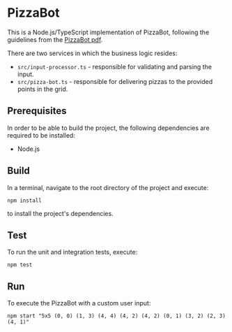 # PizzaBot

This is a Node.js/TypeScript implementation of PizzaBot, following the guidelines from the [PizzaBot pdf](Tech_Test_Update.pdf).

There are two services in which the business logic resides:

- `src/input-processor.ts` - responsible for validating and parsing the input.
- `src/pizza-bot.ts` - responsible for delivering pizzas to the provided points in the grid.

## Prerequisites

In order to be able to build the project, the following dependencies are required to be installed:

- Node.js

## Build

In a terminal, navigate to the root directory of the project and execute:

```
npm install
```

to install the project's dependencies.

## Test

To run the unit and integration tests, execute:

```
npm test
```

## Run

To execute the PizzaBot with a custom user input:

```
npm start "5x5 (0, 0) (1, 3) (4, 4) (4, 2) (4, 2) (0, 1) (3, 2) (2, 3) (4, 1)"
```
